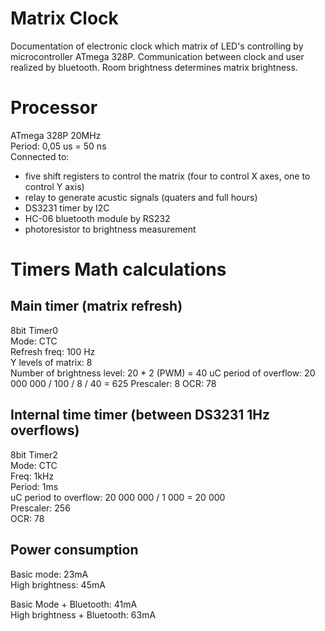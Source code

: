 # Matrix Clock
Documentation of electronic clock which matrix of LED's controlling by microcontroller ATmega 328P. Communication between clock and user realized by bluetooth. Room brightness determines matrix brightness.
# Processor
ATmega 328P 20MHz  
Period: 0,05 us = 50 ns  
Connected to:
* five shift registers to control the matrix (four to control X axes, one to control Y axis) 
* relay to generate acustic signals (quaters and full hours)
* DS3231 timer by I2C
* HC-06 bluetooth module by RS232
* photoresistor to brightness measurement

# Timers Math calculations

## Main timer (matrix refresh)
8bit Timer0  
Mode: CTC  
Refresh freq: 100 Hz  
Y levels of matrix: 8  
Number of brightness level: 20 * 2 (PWM) = 40 
uC period of overflow: 20 000 000 / 100 / 8 / 40 =  625
Prescaler: 8
OCR: 78

## Internal time timer (between DS3231 1Hz overflows)
8bit Timer2  
Mode: CTC  
Freq: 1kHz  
Period: 1ms  
uC period to overflow: 20 000 000 / 1 000 = 20 000  
Prescaler: 256  
OCR: 78 

## Power consumption
Basic mode: 23mA  
High brightness: 45mA  

Basic Mode + Bluetooth: 41mA  
High brightness + Bluetooth: 63mA  

